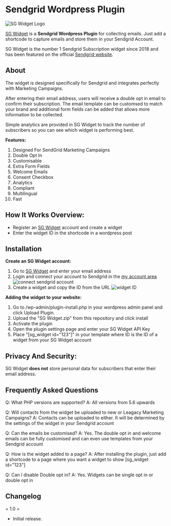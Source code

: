 # Sendgrid Wordpress Plugin
![SG Widget Logo](https://app.sgwidget.com/img/sg-widget-logo.png)

[SG Widget](https://sgwidget.com) is a **Sendgrid Wordpress Plugin** for collecting emails. Just add a shortcode to capture emails and store them in your Sendgrid Account. 

SG Widget is the number 1 Sendgrid Subscription widget since 2018 and has been featured on the official [Sendgrid website](https://sendgrid.com/en-us/blog/building-a-sendgrid-subscription-widget).

## About
The widget is designed specifically for Sendgrid and integrates perfectly with Marketing Campaigns.

After entering their email address, users will receive a double opt in email to confirm their subscription. The email template can be customsed to match your brand and additional form fields can be added that allows more information to be collected.

Simple analytics are provided in SG Widget to track the number of subscribers so you can see which widget is performing best.

**Features:**

1. Designed For SendGrid Marketing Campaigns
2. Double Opt In
3. Customisable
4. Extra Form Fields
5. Welcome Emails
6. Consent Checkbox
7. Analytics
8. Compliant
9. Multilingual
10. Fast

## How It Works Overview:

* Register an [SG Widget](https://app.sgwidget.com/register) account and create a widget
* Enter the widget ID in the shortcode in a wordpress post


## Installation 
**Create an SG Widget account:**
1. Go to [SG Widget](https://app.sgwidget.com/register) and enter your email address
2. Login and connect your account to Sendgrid in the [my account area](https://app.sgwidget.com/my-account) ![connect sendgrid account](https://imagedelivery.net/k0P4EcPiouU_XzyGSmgmUw/bc4426a6-fdb5-4fcf-750b-b5f8e2408300/public)
3. Create a widget and copy the ID from the URL ![widget ID](https://imagedelivery.net/k0P4EcPiouU_XzyGSmgmUw/700ebb3a-8a78-4990-ceab-958336b5f300/public)

**Adding the widget to your website:**
1. Go to /wp-admin/plugin-install.php in your wordpress admin panel and click Upload Plugin. 
2. Upload the \"SG Widget.zip\" from this repository and click install
3. Activate the plugin 
4. Open the plugin settings page and enter your SG Widget API Key
5. Place \"[sg_widget id=\"123\"]\" in your template where ID is the ID of a widget from your SG Widget account

## Privacy And Security:

SG Widget **does not** store personal data for subscribers that enter their email address.

## Frequently Asked Questions
Q: What PHP versions are supported?
A: All versions from 5.6 upwards

Q: Will contacts from the widget be uploaded to new or Leagacy Marketing Campaigns?
A: Contacts can be uploaded to either. It will be determined by the settings of the widget in your Sendgrid account

Q: Can the emails be customised?
A: Yes. The double opt in and welcome emails can be fully customised and can even use templates from your Sendgrid account

Q: How is the widget added to a page?
A: After installing the plugin, just add a shortcode to a page where you want a widget to show [sg_widget id=\"123\"]

Q: Can I disable Double opt in?
A: Yes. Widgets can be single opt in or double opt in


## Changelog
= 1.0 =
* Initial release.